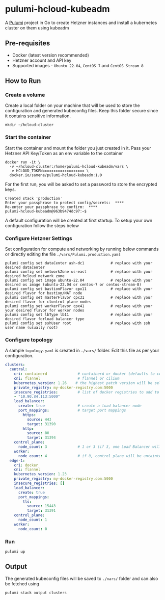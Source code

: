 # pulumi-hcloud-kubeadm

A [Pulumi](https://www.pulumi.com/) project in Go to create Hetzner instances and install a kubernetes cluster on them using kubeadm

## Pre-requisites
- Docker (latest version recommended)
- Hetzner account and API key
- Supported images - `Ubuntu 22.04`, `CentOS 7` and `CentOS Stream 8`

## How to Run

### Create a volume

Create a local folder on your machine that will be used to store the configuration and generated kubeconfig files. Keep this folder secure since it contains sensitive information.

```shell
mkdir ~/hcloud-cluster
```

### Start the container

Start the container and mount the folder you just created in it. Pass your Hetzner API Key/Token as an env variable to the container

``` shell
docker run -it \ 
  -v ~/hcloud-cluster:/home/pulumi-hcloud-kubeadm/vars \
  -e HCLOUD_TOKEN=xxxxxxxxxxxxxxxxxx \
  docker.io/samene/pulumi-hcloud-kubeadm:1.0
```

For the first run, you will be asked to set a password to store the encrypted keys.

``` shell
Created stack 'production'
Enter your passphrase to protect config/secrets:  ****
Re-enter your passphrase to confirm:  ****
pulumi-hcloud-kubeadm@963b9474dc97:~$ 
```

A default configuration will be created at first startup. To setup your own configuration follow the steps below

### Configure Hetzner Settings

Set configuration for compute and networking by running below commands or directly editing the file `./vars/Pulumi.production.yaml`

``` shell
pulumi config set dataCenter ash-dc1            # replace with your desired datacenter
pulumi config set networkZone us-east           # replace with your desired hcloud network zone
pulumi config set image ubuntu-22.04            # replace with your desired os image (ubuntu-22.04 or centos-7 or centos-stream-8)
pulumi config set bastionFlavor cpx11           # replace with your desired flavor for bastion/NAT node
pulumi config set masterFlavor cpx31            # replace with your desired flavor for clontrol plane nodes
pulumi config set workerFlavor cpx41            # replace with your your desired flavor for worker nodes
pulumi config set lbType lb11                   # replace with your desired flavor forload balancer type
pulumi config set sshUser root                  # replace with ssh user name (usually root)
```

### Configure topology

A sample `topology.yaml` is created in `./vars/` folder. Edit this file as per your configuration.

```yaml
clusters:
  central:
    cri: containerd              # containerd or docker (defaults to containerd)
    cni: flannel                 # flannel or cilium
    kubernetes_version: 1.26    # the highest patch version will be selected automatically
    private_registry: my-docker-registry.com:5000
    insecure_registries:         # list of docker registries to add to insecure registries
    - "10.90.84.113:5000"    
    load_balancer:
      create: true               # create a load balancer node
      port_mappings:             # target port mappings
        https:
          source: 443
          target: 31390
        http:
          source: 80
          target: 31394
    control_plane:
      node_count: 3              # 1 or 3 (if 3, one Load Balancer will be created)
    worker:
      node_count: 4              # if 0, control plane will be untainted to schedule workloads
  edge-1:
    cri: docker
    cni: flannel
    kubernetes_version: 1.23
    private_registry: my-docker-registry.com:5000
    insecure_registries: []
    load_balancer:
      create: true
      port_mappings:
        tls:
          source: 15443
          target: 31391
    control_plane:
      node_count: 1
    worker:
      node_count: 0
```

### Run

```
pulumi up
```

## Output

The generated kubeconfig files will be saved to `./vars/` folder and can also be fetched using

```
pulumi stack output clusters
```
